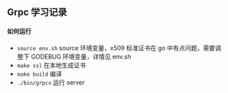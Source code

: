 ## Grpc 学习记录

#### 如何运行
* `source env.sh` source 环境变量，x509 标准证书在 go 中有点问题，需要调整下 GODEBUG 环境变量，详情见 env.sh
* `make ssl` 在本地生成证书
* `make build` 编译
* `./bin/grpcx` 运行 server

